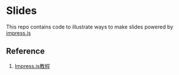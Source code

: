 Slides
=================
This repo contains code to illustrate ways to make slides powered by [impress.js](https://github.com/bartaz/impress.js)

Reference
-----------------
1. [Impress.js教程](http://www.cnblogs.com/fullhouse/archive/2012/04/24/2468940.html)
